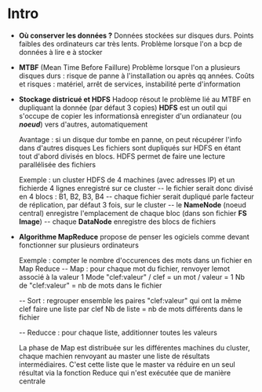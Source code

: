 # Intro



- **Où conserver les données ?**
  Données stockées sur disques durs. Points faibles des ordinateurs car très lents.
  Problème lorsque l'on a bcp de données à lire e à stocker

- **MTBF** (Mean Time Before Faillure)
  Problème lorsque l'on a plusieurs disques durs : risque de panne à l'installation ou après qq années.
  Coûts et risques : matériel, arrêt de services, instabilité perte d'information

- **Stockage districué et HDFS**
  Hadoop résout le problème lié au MTBF en dupliquant la donnée (par défaut 3 copies)
  **HDFS** est un outil qui s'occupe de copier les informationsà enregister d'un ordianateur (ou **_noeud_**)
  vers d'autres, automatiquement

  Avantage : si un disque dur tombe en panne, on peut récupérer l'info dans d'autres disques
  Les fichiers sont dupliqués sur HDFS en étant tout d'abord divisés en blocs.
  HDFS permet de faire une lecture parallélisée des fichiers


  Exemple : un cluster HDFS de 4 machines (avec adresses IP) et un fichierde 4 lignes enregistré sur ce cluster
  -- le fichier serait donc divisé en 4 blocs : B1, B2, B3, B4
  -- chaque fichier serait dupliqué parle facteur de réplication, par défaut 3 fois, sur le cluster
  -- le **NameNode** (noeud central) enregistre l'emplacement de chaque bloc (dans son fichier **FS Image**)
  -- chaque **DataNode** enregistre des blocs de fichiers

- **Algorithme MapReduce**
  propose de penser les ogiciels comme devant fonctionner sur plusieurs ordinateurs

  Exemple : compter le nombre d'occurences des mots dans un fichier en Map Reduce
  -- Map : pour chaque mot du fichier, renvoyer lemot associé à la valeur 1
           Mode "clef:valeur"  / clef = un mot  / valeur = 1
           Nb de "clef:valeur" = nb de mots dans le fichier

  -- Sort : regrouper ensemble les paires "clef:valeur" qui ont la même clef
            faire une liste par clef
            Nb de liste = nb de mots différents dans le fichier

  -- Reducce : pour chaque liste, additionner toutes les valeurs

    La phase de Map est distribuée sur les différentes machines du cluster, chaque machien renvoyant
    au master une liste de résultats intermédiaires. C'est cette liste que le master va réduire en
    un seul résultat via la fonction Reduce qui n'est exécutée que de manière centrale
